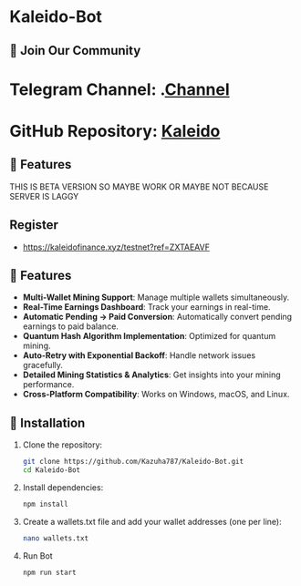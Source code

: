 # Kaleido-Bot
## 📢 Join Our Community

# Telegram Channel: .[Channel](https://t.me/Offical_Im_kazuha)
# GitHub Repository: [Kaleido](https://github.com/Kazuha787/Kaleido-Bot.git)

## 🌟 Features
THIS IS BETA VERSION SO MAYBE WORK OR MAYBE NOT BECAUSE SERVER IS LAGGY

## Register
- https://kaleidofinance.xyz/testnet?ref=ZXTAEAVF

## 🌟 Features

- **Multi-Wallet Mining Support**: Manage multiple wallets simultaneously.
- **Real-Time Earnings Dashboard**: Track your earnings in real-time.
- **Automatic Pending → Paid Conversion**: Automatically convert pending earnings to paid balance.
- **Quantum Hash Algorithm Implementation**: Optimized for quantum mining.
- **Auto-Retry with Exponential Backoff**: Handle network issues gracefully.
- **Detailed Mining Statistics & Analytics**: Get insights into your mining performance.
- **Cross-Platform Compatibility**: Works on Windows, macOS, and Linux.

## 🚀 Installation

1. Clone the repository:
   ```bash
   git clone https://github.com/Kazuha787/Kaleido-Bot.git
   cd Kaleido-Bot
   ```
2. Install dependencies:
   ```bash
   npm install
   ```
3. Create a wallets.txt file and add your wallet addresses (one per line):
   ```bash
   nano wallets.txt
   ```
4. Run Bot
   ```bash
   npm run start
   ```

